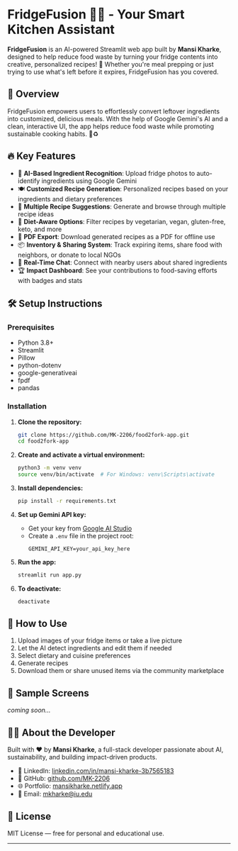 # FridgeFusion 🍳🥗 - Your Smart Kitchen Assistant

**FridgeFusion** is an AI-powered Streamlit web app built by **Mansi Kharke**, designed to help reduce food waste by turning your fridge contents into creative, personalized recipes! 🚀 Whether you're meal prepping or just trying to use what's left before it expires, FridgeFusion has you covered.

## 🌟 Overview

FridgeFusion empowers users to effortlessly convert leftover ingredients into customized, delicious meals. With the help of Google Gemini's AI and a clean, interactive UI, the app helps reduce food waste while promoting sustainable cooking habits. 🌿♻️

## 🔥 Key Features

- 📸 **AI-Based Ingredient Recognition**: Upload fridge photos to auto-identify ingredients using Google Gemini
- 🍽️ **Customized Recipe Generation**: Personalized recipes based on your ingredients and dietary preferences
- 🍱 **Multiple Recipe Suggestions**: Generate and browse through multiple recipe ideas
- 🥗 **Diet-Aware Options**: Filter recipes by vegetarian, vegan, gluten-free, keto, and more
- 📄 **PDF Export**: Download generated recipes as a PDF for offline use
- 📦 **Inventory & Sharing System**: Track expiring items, share food with neighbors, or donate to local NGOs
- 💬 **Real-Time Chat**: Connect with nearby users about shared ingredients
- 🏆 **Impact Dashboard**: See your contributions to food-saving efforts with badges and stats

## 🛠️ Setup Instructions

### Prerequisites

- Python 3.8+
- Streamlit
- Pillow
- python-dotenv
- google-generativeai
- fpdf
- pandas

### Installation

1. **Clone the repository:**
    ```bash
    git clone https://github.com/MK-2206/food2fork-app.git
    cd food2fork-app
    ```

2. **Create and activate a virtual environment:**
    ```bash
    python3 -m venv venv
    source venv/bin/activate  # For Windows: venv\Scripts\activate
    ```

3. **Install dependencies:**
    ```bash
    pip install -r requirements.txt
    ```

4. **Set up Gemini API key:**
    - Get your key from [Google AI Studio](https://aistudio.google.com/app/apikey)
    - Create a `.env` file in the project root:
      ```env
      GEMINI_API_KEY=your_api_key_here
      ```

5. **Run the app:**
    ```bash
    streamlit run app.py
    ```

6. **To deactivate:**
    ```bash
    deactivate
    ```

## 🚀 How to Use

1. Upload images of your fridge items or take a live picture
2. Let the AI detect ingredients and edit them if needed
3. Select dietary and cuisine preferences
4. Generate recipes
5. Download them or share unused items via the community marketplace

## 📸 Sample Screens

_coming soon…_

## 🙋‍♀️ About the Developer

Built with ❤️ by **Mansi Kharke**, a full-stack developer passionate about AI, sustainability, and building impact-driven products.

- 💼 LinkedIn: [linkedin.com/in/mansi-kharke-3b7565183](https://www.linkedin.com/in/mansi-kharke-3b7565183)
- 🐙 GitHub: [github.com/MK-2206](https://github.com/MK-2206)
- 🌐 Portfolio: [mansikharke.netlify.app](https://mansikharke.netlify.app)
- 📧 Email: [mkharke@iu.edu](mailto:mansikh.work@gmail.com)

## 📜 License

MIT License — free for personal and educational use.

---

